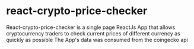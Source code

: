 # react-crypto-price-checker

React-crypto-price-checker is a single page ReactJs App that allows cryptocurrency traders to check current prices of different currency as quickly as possible
The App's data was consumed from the coingecko api
